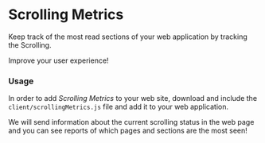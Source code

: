 # Scrolling Metrics
Keep track of the most read sections of your web application by tracking the Scrolling.

Improve your user experience!


### Usage

In order to add _Scrolling Metrics_ to your web site, download and include the ```client/scrollingMetrics.js``` file and add it to your web application.

We will send information about the current scrolling status in the web page and you can see reports of which pages and sections are the most seen!
